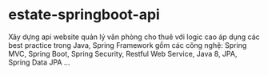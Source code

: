 # estate-springboot-api
Xây dựng api website quản lý văn phòng cho thuê với logic cao áp dụng các best practice trong Java, Spring Framework gồm các công nghệ: Spring MVC, Spring Boot, Spring Security, Restful Web Service, Java 8, JPA, Spring Data JPA ...
